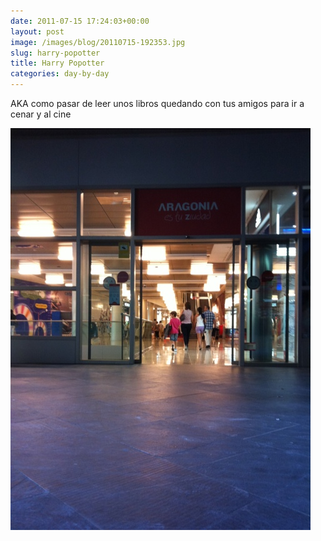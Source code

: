 ```yaml
---
date: 2011-07-15 17:24:03+00:00
layout: post
image: /images/blog/20110715-192353.jpg
slug: harry-popotter
title: Harry Popotter
categories: day-by-day
---
```


AKA como pasar de leer unos libros quedando con tus amigos para ir a cenar y al cine

[![20110715-192353.jpg](/images/blog/20110715-192353.jpg)](/images/blog/20110715-192353.jpg)
